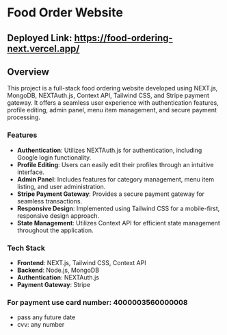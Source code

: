 # Food Order Website

## Deployed Link: https://food-ordering-next.vercel.app/

## Overview
This project is a full-stack food ordering website developed using NEXT.js, MongoDB, NEXTAuth.js, Context API, Tailwind CSS, and Stripe payment gateway. It offers a seamless user experience with authentication features, profile editing, admin panel, menu item management, and secure payment processing.

### Features

- **Authentication**: Utilizes NEXTAuth.js for authentication, including Google login functionality.
- **Profile Editing**: Users can easily edit their profiles through an intuitive interface.
- **Admin Panel**: Includes features for category management, menu item listing, and user administration.
- **Stripe Payment Gateway**: Provides a secure payment gateway for seamless transactions.
- **Responsive Design**: Implemented using Tailwind CSS for a mobile-first, responsive design approach.
- **State Management**: Utilizes Context API for efficient state management throughout the application.

### Tech Stack

- **Frontend**: NEXT.js, Tailwind CSS, Context API
- **Backend**: Node.js, MongoDB
- **Authentication**: NEXTAuth.js
- **Payment Gateway**: Stripe

### For payment use card number: 4000003560000008
* pass any future date
* cvv: any number
